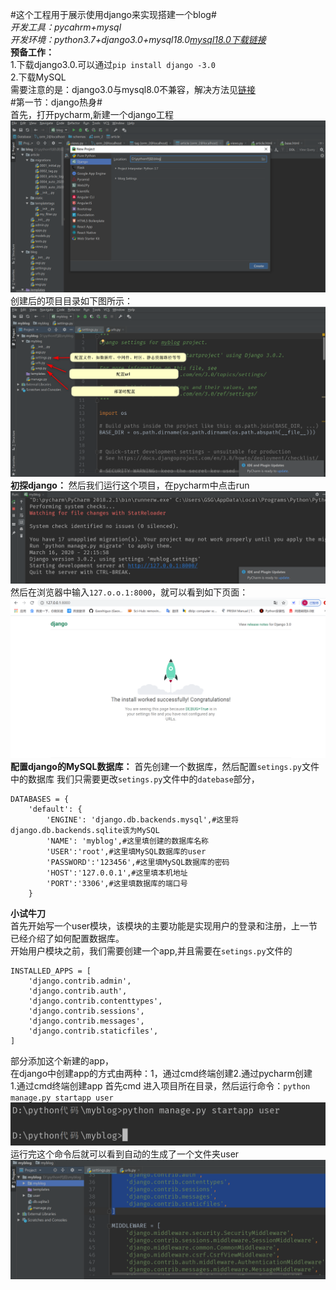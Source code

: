 
#这个工程用于展示使用django来实现搭建一个blog#</br>
*开发工具：pycahrm+mysql*</br>
*开发环境：python3.7+django3.0+mysql18.0[mysql18.0下载链接](https://dev.mysql.com/downloads/mysql/)*</br>
**预备工作：**</br>1.下载django3.0.可以通过`pip install django -3.0`</br>2.下载MySQL </br>需要注意的是：django3.0与mysql8.0不兼容，解决方法见[链接](https://www.cnblogs.com/gaoshiguo/p/12272980.html)</br>
#第一节：django热身#</br>
首先，打开pycharm,新建一个django工程</br>
![](https://github.com/Gaoshiguo/django-blogapplication/blob/master/%E6%88%AA%E5%9B%BE/1.png)</br>
创建后的项目目录如下图所示：
![](https://github.com/Gaoshiguo/django-blogapplication/blob/master/%E6%88%AA%E5%9B%BE/3.png)</br>
**初探django：**
然后我们运行这个项目，在pycharm中点击run
![](https://github.com/Gaoshiguo/django-blogapplication/blob/master/%E6%88%AA%E5%9B%BE/4.png)</br>
然后在浏览器中输入`127.o.o.1:8000`，就可以看到如下页面：
![](https://github.com/Gaoshiguo/django-blogapplication/blob/master/%E6%88%AA%E5%9B%BE/5.png)</br>
**配置django的MySQL数据库：**
首先创建一个数据库，然后配置`setings.py`文件中的数据库
我们只需要更改`setings.py`文件中的`datebase`部分，
```
DATABASES = {
    'default': {
        'ENGINE': 'django.db.backends.mysql',#这里将django.db.backends.sqlite该为MySQL
        'NAME': 'myblog',#这里填创建的数据库名称
        'USER':'root',#这里填MySQL数据库的user
        'PASSWORD':'123456',#这里填MySQL数据库的密码
        'HOST':'127.0.0.1',#这里填本机地址
        'PORT':'3306',#这里填数据库的端口号
    }
 ```
**小试牛刀**</br>
首先开始写一个user模块，该模块的主要功能是实现用户的登录和注册，上一节已经介绍了如何配置数据库。</br>
开始用户模块之前，我们需要创建一个app,并且需要在`setings.py`文件的
```
INSTALLED_APPS = [
    'django.contrib.admin',
    'django.contrib.auth',
    'django.contrib.contenttypes',
    'django.contrib.sessions',
    'django.contrib.messages',
    'django.contrib.staticfiles',
]
```
部分添加这个新建的app，</br>在django中创建app的方式由两种：1，通过cmd终端创建2.通过pycharm创建</br>
1.通过cmd终端创建app
首先cmd 进入项目所在目录，然后运行命令：`python manage.py startapp user`
![](https://github.com/Gaoshiguo/django-blogapplication/blob/master/%E6%88%AA%E5%9B%BE/7.png)</br>
运行完这个命令后就可以看到自动的生成了一个文件夹user
![](https://github.com/Gaoshiguo/django-blogapplication/blob/master/%E6%88%AA%E5%9B%BE/8.png)</br>



